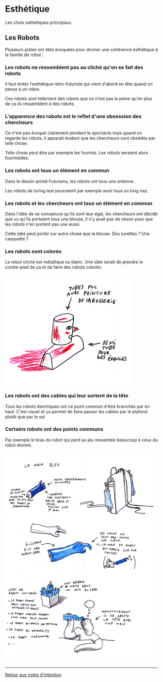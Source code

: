 # Esthétique


Les choix esthétiques principaux.

Les Robots
----------

Plusieurs pistes ont étés évoquées pour donner une cohérence esthétique à la famille de robot :

### Les robots ne ressemblent pas au cliché qu'on se fait des robots

Il faut éviter l'esthétique rétro-futuriste qui vient d'abord en tête quand on pense à un robot.

Ces robots sont tellement des robots que ce n'est pas la peine qu'en plus de ça ils ressemblent à des robots.

### L'apparence des robots est le reflet d'une obsession des chercheurs

Ce n'est pas évoqué clairement pendant le spectacle mais quand on regarde les robots, il apparait évident que les chercheurs sont obsédés par telle chose.

Telle chose peut être par exemple les fourmis. Les robots seraient alors fourmoïdes.

### Les robots ont tous un élément en commun

Dans le dessin animé Futurama, les robots ont tous une antenne.

Les robots de turing test pourraient par exemple avoir tous un long nez.

### Les robots et les chercheurs ont tous un élément en commun

Dans l'idée de se convaincre qu'ils sont leur égal, les chercheurs ont décidé que vu qu'ils portaient tous une blouse, il n'y avait pas de raison pour que les robots n'en portent pas une aussi.

Cette idée peut porter sur autre chose que la blouse. Des lunettes ? Une casquette ?

### Les robots sont colorés

Le robot cliché est métallique ou blanc. Une idée serait de prendre le contre-pied de ça et de faire des robots colorés.

![croquis-robot-rouge](/ressources/croquis/croquis-robot-rouge.jpg)

### Les robots ont des cables qui leur sortent de la tête

Tous les robots électriques ont ce point commun d'être branchés par en haut. C'est visuel et ça permet de faire passer les cables par le plafond plutôt que par le sol

### Certains robots ont des points communs

Par exemple le bras du robot qui perd au jeu ressemble beaucoup à ceux du robot étonné.

![croquis-main-bleu](/ressources/croquis/croquis-main-bleu.jpg)

---

[Retour aux notes d'intention](.)
